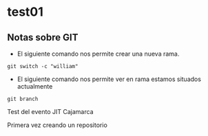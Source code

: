 # test01

## Notas sobre GIT

* El siguiente comando nos permite crear una nueva rama.
~~~
git switch -c "william"
~~~
* El siguiente comando nos permite ver en rama estamos situados actualmente
~~~
git branch
~~~
Test del evento JIT Cajamarca

Primera vez creando un repositorio
